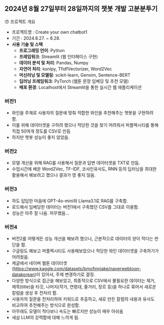 ## 2024년 8월 27일부터 28일까지의 챗봇 개발 고분분투기

<aside>
😙 프로젝트 개요

- 프로젝트명 : Create your own chatbot1
- 기간 : 2024.8.27. ~ 8.28.
- **사용 기술 및 스택**
    - **프로그래밍 언어**: Python
    - **프레임워크**: Streamlit (웹 인터페이스 구현)
    - **데이터 분석 및 처리**: Pandas, Numpy
    - **자연어 처리**: konlpy, TfidfVectorizer, Word2Vec
    - **머신러닝 및 모델링**: scikit-learn, Gensim, Sentence-BERT
    - **딥러닝 프레임워크**: PyTorch (웹툰 문장 임베딩 및 추천 모델)
    - **배포 환경**: Localhost에서 Streamlit을 통한 실시간 웹 애플리케이션
</aside>

### 버전1
- 와인을 주제로 사용자의 질문에 맞춰 적합한 와인을 추천해주는 챗봇을 구현하려 함.
- 이를 위해 데이터셋을 구하려 했으나 적당한 것을 찾기 어려워서 퍼플렉시티를 통해 직접 50여개 정도를 CSV로 만듬
- 하지만 챗봇 성능이 좋지 않았음.

### 버전2
- 모델 개선을 위해 RAG를 사용해서 질문과 답변 데이터셋을 TXT로 만듬.
- 수업시간에 배운 Word2Vec, TF-IDF, 코사인유사도, RNN 등의 딥러닝을 최대한 활용해서 해보려고 했으나 결과가 영 좋지 않음.

### 버전3
- 하도 답답한 마음에 GPT-4o-mini와 Llama3.1로 RAG를 구축함.
- 로드해서 임베딩한 데이터는 버전1에서 구축했던 CSV를 그대로 이용함.
- 성능은 아주 잘 나옴. 허무했음...

### 버전4
- 버전2를 어떻게든 성능 개선을 해보려 했으나, 근본적으로 데이터의 양이 적다는 판단을 함.
- 구글링도 해보고 퍼플렉시티도 사용해보았으나 적당한 와인 데이터셋을 구축하기가 어려웠음.
- 케글에서 네이버 웹툰 데이터셋(https://www.kaggle.com/datasets/bmofinnjake/naverwebtoon-datakorean)이 있어서, 주제 변경하기로 결정.
- 다양한 방식으로 접근을 해보았고, 최종적으로 CSV에서 불필요한 데이터는 제거, 제목(title)을 타깃, 나머지(작가, 연령대, 줄거리, 장르 등)을 하나로 묶어서 새로운 칼럼을 생성 후 전처리 함.
- 사용자의 질문을 전처리하여 키워드로 추출하고, 새로 만든 칼럼의 내용과 유사도 비교하여 추천해주는 방식으로 완성함.
- 아무래도 모델이 작다보니 속도는 빠르지만 성능이 매우 아쉬움
- 새삼 LLM의 강력함에 대해 느끼게 됨.
